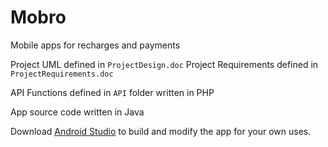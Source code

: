 # Mobro
 Mobile apps for recharges and payments

Project UML defined in `ProjectDesign.doc`
Project Requirements defined in ` ProjectRequirements.doc`


API Functions defined in `API` folder written in PHP

App source code written in Java 

Download [Android Studio](https://developer.android.com/studio/) to build and modify the app for your own uses.
